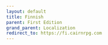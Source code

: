 ```yaml
---
layout: default
title: Finnish
parent: First Edition
grand_parent: Localization
redirect_to: https://fi.cairnrpg.com
---
```

